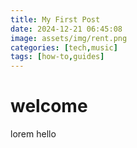 ```yaml
---
title: My First Post
date: 2024-12-21 06:45:08
image: assets/img/rent.png
categories: [tech,music]
tags: [how-to,guides]
---
```


# welcome

lorem
hello